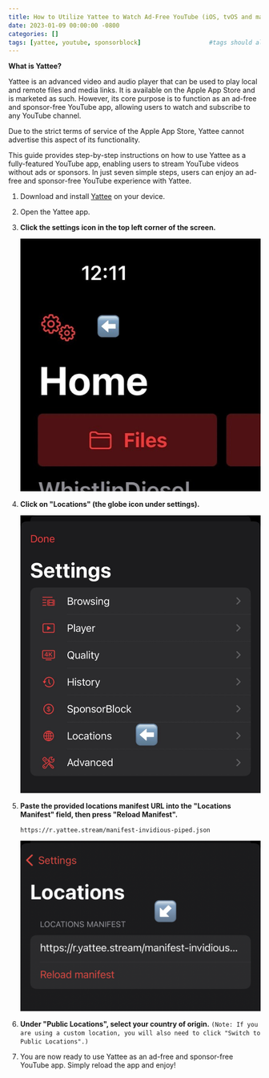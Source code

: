 ```yaml
---
title: How to Utilize Yattee to Watch Ad-Free YouTube (iOS, tvOS and macOS)
date: 2023-01-09 00:00:00 -0800
categories: []
tags: [yattee, youtube, sponsorblock]                   #tags should always be lowercase
---
```


**What is Yattee?**

Yattee is an advanced video and audio player that can be used to play local and remote files and media links. It is available on the Apple App Store and is marketed as such. However, its core purpose is to function as an ad-free and sponsor-free YouTube app, allowing users to watch and subscribe to any YouTube channel.

Due to the strict terms of service of the Apple App Store, Yattee cannot advertise this aspect of its functionality.

This guide provides step-by-step instructions on how to use Yattee as a fully-featured YouTube app, enabling users to stream YouTube videos without ads or sponsors.  In just seven simple steps, users can enjoy an ad-free and sponsor-free YouTube experience with Yattee.

1. Download and install [Yattee](https://apps.apple.com/us/app/yattee/id1595136629) on your device.
2. Open the Yattee app.
3. **Click the settings icon in the top left corner of the screen.**

    ![Settings icon](/assets/img/yattee/settings.jpeg)

4. **Click on "Locations" (the globe icon under settings).**

    ![Locations icon](/assets/img/yattee/locations.jpeg)

5. **Paste the provided locations manifest URL into the "Locations Manifest" field, then press "Reload Manifest".**
    ~~~
    https://r.yattee.stream/manifest-invidious-piped.json
    ~~~

    ![Location manifest field](/assets/img/yattee/manifest.png)

6. **Under "Public Locations", select your country of origin.** `(Note: If you are using a custom location, you will also need to click "Switch to Public Locations".)`
7. You are now ready to use Yattee as an ad-free and sponsor-free YouTube app. Simply reload the app and enjoy!
